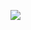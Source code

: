 ![](https://github-readme-stats.vercel.app/api/top-langs/?username=eTugra-Guldogan&langs_count=8&layout=compact&hide=css,HTML&theme=dracula&card_width=400)
